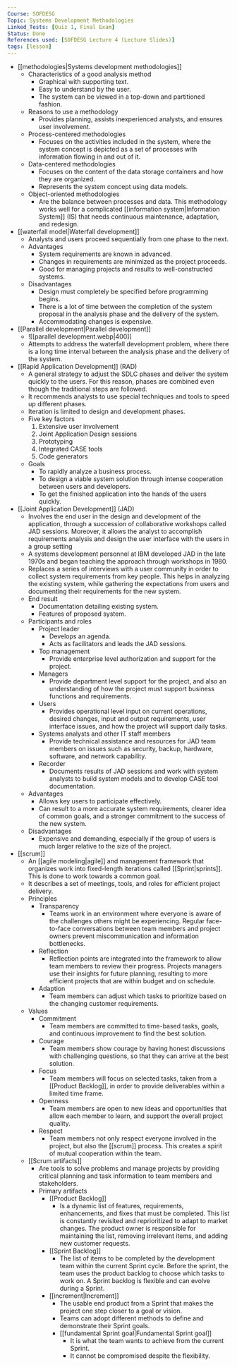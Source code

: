 ```yaml
---
Course: SOFDESG
Topic: Systems Development Methodologies
Linked_Tests: [Quiz 1, Final Exam]
Status: Done
References used: [SOFDESG Lecture 4 (Lecture Slides)]
tags: [lesson]
---
```


- [[methodologies|Systems development methodologies]]
	- Characteristics of a good analysis method
		- Graphical with supporting text.
		- Easy to understand by the user.
		- The system can be viewed in a top-down and partitioned fashion.
	- Reasons to use a methodology
		- Provides planning, assists inexperienced analysts, and ensures user involvement.
	- Process-centered methodologies
		- Focuses on the activities included in the system, where the system concept is depicted as a set of processes with information flowing in and out of it.
	- Data-centered methodologies
		- Focuses on the content of the data storage containers and how they are organized.
		- Represents the system concept using data models.
	- Object-oriented methodologies
		- Are the balance between processes and data. This methodology works well for a complicated [[information system|Information System]] (IS) that needs continuous maintenance, adaptation, and redesign.
- [[waterfall model|Waterfall development]]
	- Analysts and users proceed sequentially from one phase to the next.
	- Advantages
		- System requirements are known in advanced.
		- Changes in requirements are minimized as the project proceeds.
		- Good for managing projects and results to well-constructed systems.
	- Disadvantages
		- Design must completely be specified before programming begins.
		- There is a lot of time between the completion of the system proposal in the analysis phase and the delivery of the system.
		- Accommodating changes is expensive.
- [[Parallel development|Parallel development]]
	- ![[parallel development.webp|400]]
	- Attempts to address the waterfall development problem, where there is a long time interval between the analysis phase and the delivery of the system.
- [[Rapid Application Development]] (RAD)
	- A general strategy to adjust the SDLC phases and deliver the system quickly to the users. For this reason, phases are combined even though the traditional steps are followed.
	- It recommends analysts to use special techniques and tools to speed up different phases.
	- Iteration is limited to design and development phases.
	- Five key factors
		1. Extensive user involvement
		2. Joint Application Design sessions
		3. Prototyping
		4. Integrated CASE tools
		5. Code generators
	- Goals
		- To rapidly analyze a business process.
		- To design a viable system solution through intense cooperation between users and developers.
		- To get the finished application into the hands of the users quickly.
- [[Joint Application Development]] (JAD)
	- Involves the end user in the design and development of the application, through a succession of collaborative workshops called JAD sessions. Moreover, it allows the analyst to accomplish requirements analysis and design the user interface with the users in a group setting
	- A systems development personnel at IBM developed JAD in the late 1970s and began teaching the approach through workshops in 1980.
	- Replaces a series of interviews with a user community in order to collect system requirements from key people. This helps in analyzing the existing system, while gathering the expectations from users and documenting their requirements for the new system.
	- End result
		- Documentation detailing existing system.
		- Features of proposed system.
	- Participants and roles
		- Project leader
			- Develops an agenda.
			- Acts as facilitators and leads the JAD sessions.
		- Top management
			- Provide enterprise level authorization and support for the project.
		- Managers
			- Provide department level support for the project, and also an understanding of how the project must support business functions and requirements.
		- Users
			- Provides operational level input on current operations, desired changes, input and output requirements, user interface issues, and how the project will support daily tasks.
		- Systems analysts and other IT staff members
			- Provide technical assistance and resources for JAD team members on issues such as security, backup, hardware, software, and network capability.
		- Recorder
			- Documents results of JAD sessions and work with system analysts to build system models and to develop CASE tool documentation.
	- Advantages
		- Allows key users to participate effectively.
		- Can result to a more accurate system requirements, clearer idea of common goals, and a stronger commitment to the success of the new system.
	- Disadvantages
		- Expensive and demanding, especially if the group of users is much larger relative to the size of the project.
- [[scrum]]
	- An [[agile modeling|agile]] and management framework that organizes work into fixed-length iterations called [[Sprint|sprints]]. This is done to work towards a common goal.
	- It describes a set of meetings, tools, and roles for efficient project delivery.
	- Principles
		- Transparency
			- Teams work in an environment where everyone is aware of the challenges others might be experiencing. Regular face-to-face conversations between team members and project owners prevent miscommunication and information bottlenecks.
		- Reflection
			- Reflection points are integrated into the framework to allow team members to review their progress. Projects managers use their insights for future planning, resulting to more efficient projects that are within budget and on schedule.
		- Adaption
			- Team members can adjust which tasks to prioritize based on the changing customer requirements.
	- Values
		- Commitment
			- Team members are committed to time-based tasks, goals, and continuous improvement to find the best solution.
		- Courage
			- Team members show courage by having honest discussions with challenging questions, so that they can arrive at the best solution.
		- Focus
			- Team members will focus on selected tasks, taken from a [[Product Backlog]], in order to provide deliverables within a limited time frame.
		- Openness
			- Team members are open to new ideas and opportunities that allow each member to learn, and support the overall project quality.
		- Respect
			- Team members not only respect everyone involved in the project, but also the [[scrum]] process. This creates a spirit of mutual cooperation within the team.
	- [[Scrum artifacts]]
		- Are tools to solve problems and manage projects by providing critical planning and task information to team members and stakeholders.
		- Primary artifacts
			- [[Product Backlog]]
				- Is a dynamic list of features, requirements, enhancements, and fixes that must be completed. This list is constantly revisited and reprioritized to adapt to market changes. The product owner is responsible for maintaining the list, removing irrelevant items, and adding new customer requests.
			- [[Sprint Backlog]]
				- The list of items to be completed by the development team within the current Sprint cycle. Before the sprint, the team uses the product backlog to choose which tasks to work on. A Sprint backlog is flexible and can evolve during a Sprint.
			- [[increment|Increment]]
				- The usable end product from a Sprint that makes the project one step closer to a goal or vision.
				- Teams can adopt different methods to define and demonstrate their Sprint goals.
				- [[fundamental Sprint goal|Fundamental Sprint goal]]
					- It is what the team wants to achieve from the current Sprint.
					- It cannot be compromised despite the flexibility.
